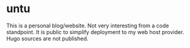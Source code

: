 # untu
This is a personal blog/website. Not very interesting from a code standpoint. It is public to simplify deployment to my web host provider.
Hugo sources are not published.
